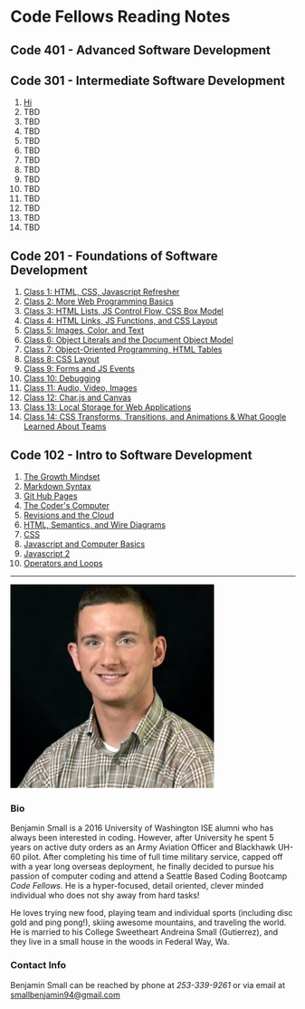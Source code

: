 # **Code Fellows Reading Notes**

## Code 401 - Advanced Software Development

## Code 301 - Intermediate Software Development

1. [Hi](Code301/Class-01.md)
2. TBD
3. TBD
4. TBD
5. TBD
6. TBD
7. TBD
8. TBD
9. TBD
10. TBD
11. TBD
12. TBD
13. TBD
14. TBD

## Code 201 - Foundations of Software Development

1. [Class 1: HTML, CSS, Javascript Refresher](Code201/Class-01.md)
2. [Class 2: More Web Programming Basics](Code201/Class-02.md)
3. [Class 3: HTML Lists, JS Control Flow, CSS Box Model](Code201/Class-03.md)
4. [Class 4: HTML Links, JS Functions, and CSS Layout](Code201/Class-04.md)
5. [Class 5: Images, Color, and Text](Code201/Class-05.md)
6. [Class 6: Object Literals and the Document Object Model](Code201/Class-06.md)
7. [Class 7: Object-Oriented Programming, HTML Tables](Code201/Class-07.md)
8. [Class 8: CSS Layout](Code201/Class-08.md)
9. [Class 9: Forms and JS Events](Code201/Class-09.md)
10. [Class 10: Debugging](Code201/Class-10.md)
11. [Class 11: Audio, Video, Images](Code201/Class-11.md)
12. [Class 12: Char.js and Canvas](Code201/Class-12.md)
13. [Class 13: Local Storage for Web Applications](Code201/Class-13.md)
14. [Class 14: CSS Transforms, Transitions, and Animations & What Google Learned About Teams](Code201/Class-14.md)

## Code 102 - Intro to Software Development

1. [The Growth Mindset](Code102/GrowthMindset.md)
2. [Markdown Syntax](Code102/MarkdownGuide.md)
3. [Git Hub Pages](Code102/Pages.md)
4. [The Coder's Computer](Code102/CodersComputer.md)
5. [Revisions and the Cloud](Code102/CloudRevisions.md)
6. [HTML, Semantics, and Wire Diagrams](Code102/html-wires-semantics.md)
7. [CSS](Code102/css.md)
8. [Javascript and Computer Basics](Code102/js-and-Computers.md)
9. [Javascript 2](Code102/Javascript2.md)
10. [Operators and Loops](Code102/Operators-Loops.md)

---

![Photo of Benjamin Small](images/Headshot.jpeg "Sexy Photo of Benjamin Small")

### **Bio**

Benjamin Small is a 2016 University of Washington ISE alumni who has always been interested in coding. However, after University he spent 5 years on active duty orders as an Army Aviation Officer and Blackhawk UH-60 pilot. After completing his time of full time military service, capped off with a year long overseas deployment, he finally decided to pursue his passion of computer coding and attend a Seattle Based Coding Bootcamp *Code Fellows*. He is a hyper-focused, detail oriented, clever minded individual who does not shy away from hard tasks!

He loves trying new food, playing team and individual sports (including disc gold and ping pong!), skiing awesome mountains, and traveling the world. He is married to his College Sweetheart Andreina Small (Gutierrez), and they live in a small house in the woods in Federal Way, Wa.

### **Contact Info**

Benjamin Small can be reached by phone at *253-339-9261* or via email at <smallbenjamin94@gmail.com>
